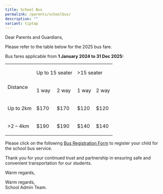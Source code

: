 ```yaml
---
title: School Bus
permalink: /parents/schoolbus/
description: ""
variant: tiptap
---
```

<p>Dear Parents and Guardians,</p>
<p>Please refer to the table below for the 2025 bus fare.</p>
<p></p>
<p>Bus fares applicable from <strong>1 January 2024 to 31 Dec 2025:</strong>
</p>
<table style="minWidth: 125px">
<colgroup>
<col>
<col>
<col>
<col>
<col>
</colgroup>
<tbody>
<tr>
<td rowspan="2" colspan="1">
<p><strong>&nbsp;</strong>
</p>
<p>Distance</p>
</td>
<td rowspan="1" colspan="2">
<p>Up to 15 seater</p>
</td>
<td rowspan="1" colspan="2">
<p>&gt;15 seater</p>
</td>
</tr>
<tr>
<td rowspan="1" colspan="1">
<p>1 way</p>
</td>
<td rowspan="1" colspan="1">
<p>2 way</p>
</td>
<td rowspan="1" colspan="1">
<p>1 way</p>
</td>
<td rowspan="1" colspan="1">
<p>2 way</p>
</td>
</tr>
<tr>
<td rowspan="1" colspan="1">
<p>Up to 2km</p>
</td>
<td rowspan="1" colspan="1">
<p>$170</p>
</td>
<td rowspan="1" colspan="1">
<p>$170</p>
</td>
<td rowspan="1" colspan="1">
<p>$120</p>
</td>
<td rowspan="1" colspan="1">
<p>$120</p>
</td>
</tr>
<tr>
<td rowspan="1" colspan="1">
<p>&gt;2 – 4km</p>
</td>
<td rowspan="1" colspan="1">
<p>$190</p>
</td>
<td rowspan="1" colspan="1">
<p>$190</p>
</td>
<td rowspan="1" colspan="1">
<p>$140</p>
</td>
<td rowspan="1" colspan="1">
<p>$140</p>
</td>
</tr>
</tbody>
</table>
<p></p>
<p>Please click on the following <a href="https://form.gov.sg/616778ce812f4c00144f8f29" rel="noopener noreferrer nofollow" target="_blank">Bus Registration Form</a> to
register your child for the school bus service.</p>
<p>Thank you for your continued trust and partnership in ensuring safe and
convenient transportation for our students.</p>
<p>Warm regards,</p>
<p>Warm regards,
<br>School Admin Team.</p>
<p></p>